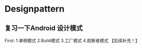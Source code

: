 # Designpattern
复习一下Android 设计模式
------------------------
First:
1.单例模式
2.Build模式
3.工厂模式
4.观察者模式
【后续补充！】


